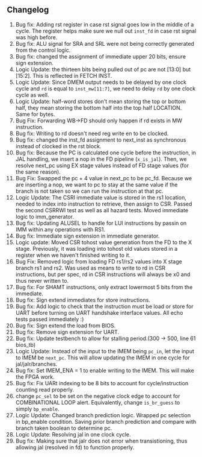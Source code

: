 ## Changelog
1. Bug fix: Adding rst register in case rst signal goes low in the middle of a cycle. The register helps make sure we null out `inst_fd` in case rst signal was high before.
2. Bug fix: ALU signal for SRA and SRL were not being correctly generated from the control logic. 
3. Bug fix: changed the assignment of immediate upper 20 bits, ensure sign extension. 
4. Logic Update: the thirteen bits being pulled out of pc are not [13:0] but [15:2]. This is reflected in FETCH INST.
5. Logic Update: Since DMEM output needs to be delayed by one clock cycle and `rd` is equal to `inst_mw[11:7]`, we need to delay `rd` by one clock cycle as well.
6. Logic Update: half-word stores don't mean storing the top or bottom half, they mean storing the bottom half into the top half LOCATION. Same for bytes.
7. Bug Fix: Forwarding WB->FD should only happen if rd exists in MW instruction.
8. Bug fix: Writing to rd doesn't need reg write en to be clocked.
9. Bug fix: changed the inst_fd assignment to next_inst as synchronous instead of clocked in the rst block.
10. Bug fix: Because the PC is calculated one cycle before the instruction, in JAL handling, we insert a nop in the FD pipeline (`x_is_jal`). Then, we resolve next_pc using EX stage values instead of FD stage values (for the same reason). 
11. Bug Fix: Swapped the pc + 4 value in next_pc to be pc_fd. Because we are inserting a nop, we want to pc to stay at the same value if the branch is not taken so we can run the instruction at that pc. 
12. Logic Update: The CSRI immediate value is stored in the rs1 location, needed to index into instruction to retrieve, then assign to CSR. Passed the second CSRRWI test as well as all hazard tests. Moved immediate logic to imm_generator. 
13. Bug fix: Updating ALUSEL to handle for LUI instructions by passin on IMM within any operations with RS1.
14. Bug fix: Immediate sign extension in immediate generator.
15. Logic update: Moved CSR tohost value generation from the FD to the X stage. Previously, it was loading into tohost old values stored in a register when we haven't finished writing to it. 
16. Bug Fix: Removed logic from loading FD rs1/rs2 values into X stage branch rs1 and rs2. Was used as means to write to rd in CSR instructions, but per spec, rd in CSR instructions will always be x0 and thus never written to.
17. Bug fix: For SHAMT instructions, only extract lowermost 5 bits from the immediate.
18. Bug fix: Sign extend immediates for store instructions.
19. Bug fix: Add logic to check that the instruction must be load or store for UART before turning on UART handshake interface values. All echo tests passed immediately :)
20. Bug fix: Sign extend the load from BIOS.
21. Bug fix: Remove sign extension for UART.
22. Bug fix: Update testbench to allow for stalling period.(300 -> 500, line 61 bios_tb)
23. Logic Update: Instead of the input to the IMEM being `pc_in`, let the input to IMEM be `next_pc`. This will allow updating the IMEM in one cycle for jal/jalr/branches.
24. Bug fix: Set IMEM_ENA = 1 to enable writing to the IMEM. This will make the FPGA work.
25. Bug fix: Fix UARt indexing to be 8 bits to account for cycle/instruction counting read properly.
26. change `pc_sel` to be set on the negative clock edge to account for COMBINATIONAL LOOP alert. Equivalently, change `is_br_guess` to simply `bp_enable`.
27. Logic Update: Changed branch prediction logic. Wrapped pc selection in bp_enable condition. Saving prior branch prediction and compare with branch taken boolean to determine pc. 
28. Logic Update: Resolving jal in one clock cycle.
29. Bug fix: Making sure that jalr does not error when transistioning, thus allowing jal (resolved in fd) to function properly.